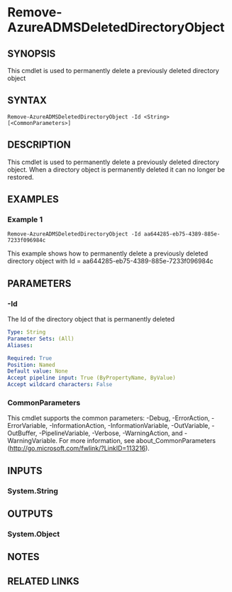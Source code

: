 ﻿---
external help file: Microsoft.Open.MS.GraphBeta.PowerShell.dll-Help.xml
online version: 
schema: 2.0.0
ms.reviewer: rodejo
ms.custom: Evergreen
---

# Remove-AzureADMSDeletedDirectoryObject

## SYNOPSIS
This cmdlet is used to permanently delete a previously deleted directory object

## SYNTAX

```
Remove-AzureADMSDeletedDirectoryObject -Id <String> [<CommonParameters>]
```

## DESCRIPTION
This cmdlet is used to permanently delete a previously deleted directory object. When a directory object is permanently deleted it can no longer be restored.

## EXAMPLES

### Example 1
```
Remove-AzureADMSDeletedDirectoryObject -Id aa644285-eb75-4389-885e-7233f096984c
```

This example shows how to permanently delete a previously deleted directory object with Id = aa644285-eb75-4389-885e-7233f096984c

## PARAMETERS

### -Id
The Id of the directory object that is permanently deleted

```yaml
Type: String
Parameter Sets: (All)
Aliases: 

Required: True
Position: Named
Default value: None
Accept pipeline input: True (ByPropertyName, ByValue)
Accept wildcard characters: False
```

### CommonParameters
This cmdlet supports the common parameters: -Debug, -ErrorAction, -ErrorVariable, -InformationAction, -InformationVariable, -OutVariable, -OutBuffer, -PipelineVariable, -Verbose, -WarningAction, and -WarningVariable. For more information, see about_CommonParameters (http://go.microsoft.com/fwlink/?LinkID=113216).

## INPUTS

### System.String

## OUTPUTS

### System.Object

## NOTES

## RELATED LINKS

